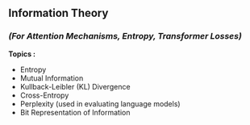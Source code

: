 ## Information Theory  
### *(For Attention Mechanisms, Entropy, Transformer Losses)*

**Topics :**

- Entropy  
- Mutual Information  
- Kullback-Leibler (KL) Divergence  
- Cross-Entropy  
- Perplexity (used in evaluating language models)  
- Bit Representation of Information  
